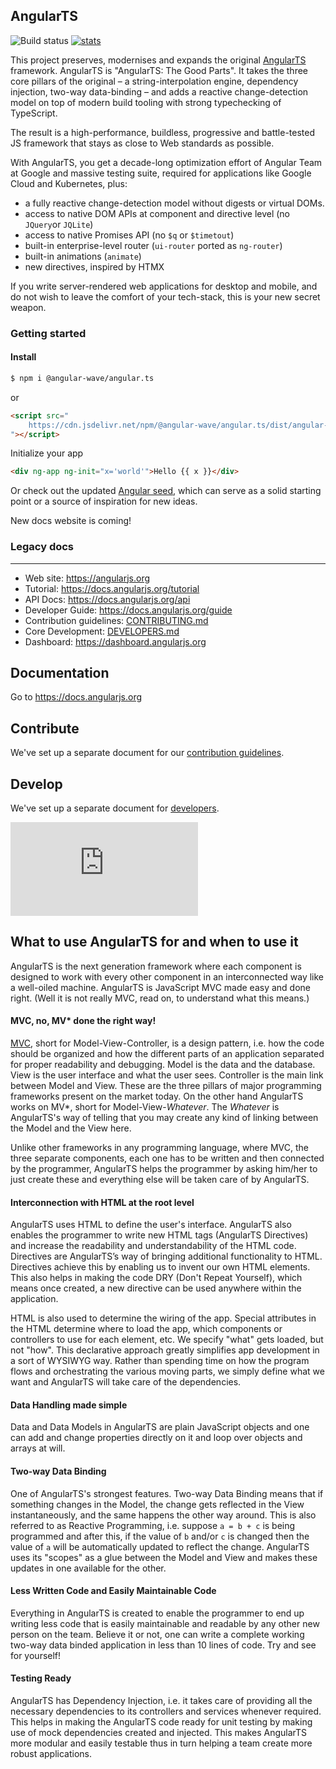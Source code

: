 ## AngularTS

![Build status](https://github.com/Angular-Wave/angular.ts/actions/workflows/ci.yml/badge.svg)
[![stats](https://data.jsdelivr.com/v1/package/npm/@angular-wave/angular.ts/badge?style=rounded)](https://www.jsdelivr.com/package/npm/@angular-wave/angular.ts)

This project preserves, modernises and expands the original [AngularTS](https://github.com/angular/angular.js)
framework. AngularTS is "AngularTS: The Good Parts". It takes the three core pillars of the original &ndash; a string-interpolation engine,
dependency injection, two-way data-binding &ndash; and adds a reactive change-detection model on top of modern build tooling with strong typechecking of TypeScript.

The result is a high-performance, buildless, progressive and battle-tested JS framework that stays as close to Web standards as possible.

With AngularTS, you get a decade-long optimization effort of Angular Team at Google and massive testing suite, required for applications like Google Cloud and Kubernetes, plus:

- a fully reactive change-detection model without digests or virtual DOMs.
- access to native DOM APIs at component and directive level (no `JQuery`or `JQLite`)
- access to native Promises API (no `$q` or `$timetout`)
- built-in enterprise-level router (`ui-router` ported as `ng-router`)
- built-in animations (`animate`)
- new directives, inspired by HTMX

If you write server-rendered web applications for desktop and mobile, and do not wish to leave the comfort of your tech-stack, this is your new secret weapon.

### Getting started

#### Install

```bash
$ npm i @angular-wave/angular.ts

```

or

```html
<script src="
    https://cdn.jsdelivr.net/npm/@angular-wave/angular.ts/dist/angular-ts.umd.min.js
"></script>
```

Initialize your app

```html
<div ng-app ng-init="x='world'">Hello {{ x }}</div>
```

Or check out the updated [Angular seed](https://github.com/Angular-Wave/angular-seed), which can serve as a solid starting point
or a source of inspiration for new ideas.

New docs website is coming!

### Legacy docs

---

- Web site: https://angularjs.org
- Tutorial: https://docs.angularjs.org/tutorial
- API Docs: https://docs.angularjs.org/api
- Developer Guide: https://docs.angularjs.org/guide
- Contribution guidelines: [CONTRIBUTING.md](CONTRIBUTING.md)
- Core Development: [DEVELOPERS.md](DEVELOPERS.md)
- Dashboard: https://dashboard.angularjs.org

## Documentation

Go to https://docs.angularjs.org

## Contribute

We've set up a separate document for our
[contribution guidelines](https://github.com/angular/angular.js/blob/master/CONTRIBUTING.md).

## Develop

We've set up a separate document for
[developers](https://github.com/angular/angular.js/blob/master/DEVELOPERS.md).

[![Analytics](https://ga-beacon.appspot.com/UA-8594346-11/angular.js/README.md?pixel)](https://github.com/igrigorik/ga-beacon)

## What to use AngularTS for and when to use it

AngularTS is the next generation framework where each component is designed to work with every other
component in an interconnected way like a well-oiled machine. AngularTS is JavaScript MVC made easy
and done right. (Well it is not really MVC, read on, to understand what this means.)

#### MVC, no, MV\* done the right way!

[MVC](https://en.wikipedia.org/wiki/Model%E2%80%93view%E2%80%93controller), short for
Model-View-Controller, is a design pattern, i.e. how the code should be organized and how the
different parts of an application separated for proper readability and debugging. Model is the data
and the database. View is the user interface and what the user sees. Controller is the main link
between Model and View. These are the three pillars of major programming frameworks present on the
market today. On the other hand AngularTS works on MV\*, short for Model-View-_Whatever_. The
_Whatever_ is AngularTS's way of telling that you may create any kind of linking between the Model
and the View here.

Unlike other frameworks in any programming language, where MVC, the three separate components, each
one has to be written and then connected by the programmer, AngularTS helps the programmer by asking
him/her to just create these and everything else will be taken care of by AngularTS.

#### Interconnection with HTML at the root level

AngularTS uses HTML to define the user's interface. AngularTS also enables the programmer to write
new HTML tags (AngularTS Directives) and increase the readability and understandability of the HTML
code. Directives are AngularTS’s way of bringing additional functionality to HTML. Directives
achieve this by enabling us to invent our own HTML elements. This also helps in making the code DRY
(Don't Repeat Yourself), which means once created, a new directive can be used anywhere within the
application.

HTML is also used to determine the wiring of the app. Special attributes in the HTML determine where
to load the app, which components or controllers to use for each element, etc. We specify "what"
gets loaded, but not "how". This declarative approach greatly simplifies app development in a sort
of WYSIWYG way. Rather than spending time on how the program flows and orchestrating the various
moving parts, we simply define what we want and AngularTS will take care of the dependencies.

#### Data Handling made simple

Data and Data Models in AngularTS are plain JavaScript objects and one can add and change properties
directly on it and loop over objects and arrays at will.

#### Two-way Data Binding

One of AngularTS's strongest features. Two-way Data Binding means that if something changes in the
Model, the change gets reflected in the View instantaneously, and the same happens the other way
around. This is also referred to as Reactive Programming, i.e. suppose `a = b + c` is being
programmed and after this, if the value of `b` and/or `c` is changed then the value of `a` will be
automatically updated to reflect the change. AngularTS uses its "scopes" as a glue between the Model
and View and makes these updates in one available for the other.

#### Less Written Code and Easily Maintainable Code

Everything in AngularTS is created to enable the programmer to end up writing less code that is
easily maintainable and readable by any other new person on the team. Believe it or not, one can
write a complete working two-way data binded application in less than 10 lines of code. Try and see
for yourself!

#### Testing Ready

AngularTS has Dependency Injection, i.e. it takes care of providing all the necessary dependencies
to its controllers and services whenever required. This helps in making the AngularTS code ready for
unit testing by making use of mock dependencies created and injected. This makes AngularTS more
modular and easily testable thus in turn helping a team create more robust applications.
